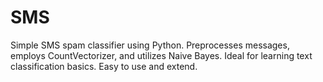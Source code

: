 # SMS
Simple SMS spam classifier using Python. Preprocesses messages, employs CountVectorizer, and utilizes Naive Bayes. Ideal for learning text classification basics. Easy to use and extend.
